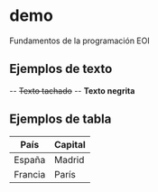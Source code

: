 # demo
Fundamentos de la programación EOI

## Ejemplos de texto
-- ~~Texto tachado~~
-- **Texto negrita**

## Ejemplos de tabla
País    | Capital
--------|-------
España  | Madrid
Francia | París